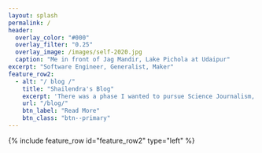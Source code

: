 ```yaml
---
layout: splash
permalink: /
header:
  overlay_color: "#000"
  overlay_filter: "0.25"
  overlay_image: /images/self-2020.jpg
  caption: "Me in front of Jag Mandir, Lake Pichola at Udaipur"
excerpt: "Software Engineer, Generalist, Maker"
feature_row2:
  - alt: "/ blog /"
    title: "Shailendra's Blog"
    excerpt: 'There was a phase I wanted to pursue Science Journalism, then there was a time I was learning about Data Science, then I was involved in rebuilding some old systems & wrote about my pain points. This is where everything goes.'
    url: "/blog/"
    btn_label: "Read More"
    btn_class: "btn--primary"
---
```


{% include feature_row id="feature_row2" type="left" %}